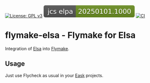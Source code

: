 [![License: GPL v3](https://img.shields.io/badge/License-GPL%20v3-blue.svg)](https://www.gnu.org/licenses/gpl-3.0)
[![JCS-ELPA](https://raw.githubusercontent.com/jcs-emacs/badges/master/elpa/v/flymake-elsa.svg)](https://jcs-emacs.github.io/jcs-elpa/#/flymake-elsa)
[![CI](https://github.com/flymake/flymake-elsa/actions/workflows/test.yml/badge.svg)](https://github.com/flymake/flymake-elsa/actions/workflows/test.yml)

# flymake-elsa - Flymake for Elsa

Integration of [Elsa](https://github.com/emacs-elsa/Elsa) into [Flymake]().

## Usage

Just use Flycheck as usual in your [Eask](https://github.com/emacs-eask/cli) projects.
